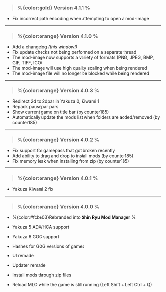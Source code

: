 ﻿> ### **%{color:gold} Version 4.1.1 %** ###
* Fix incorrect path encoding when attempting to open a mod-image
---

> ### **%{color:orange} Version 4.1.0 %** ###
* Add a changelog *(this window!)*
* Fix update checks not being performed on a separate thread
* The mod-image now supports a variety of formats (PNG, JPEG, BMP, GIF, TIFF, ICO)
* The mod-image will use high quality scaling when being rendered
* The mod-image file will no longer be blocked while being rendered
---

> ### **%{color:orange} Version 4.0.3 %** ###
* Redirect 2d to 2dpar in Yakuza 0, Kiwami 1
* Repack pausepar pars
* Show current game on title bar (by counter185)
* Automatically update the mods list when folders are added/removed (by counter185)
---

> ### **%{color:orange} Version 4.0.2 %** ###
* Fix support for gamepass that got broken recently
* Add ability to drag and drop to install mods (by counter185)
* Fix memory leak when installing from zip (by counter185)
---

> ### **%{color:orange} Version 4.0.1 %** ###
* Yakuza Kiwami 2 fix
---

> ### **%{color:orange} Version 4.0.0 %** ###
* %{color:#fcbe03}Rebranded into **Shin Ryu Mod Manager** %

* Yakuza 5 ADX/HCA support
* Yakuza 6 GOG support
* Hashes for GOG versions of games
* UI remade
* Updater remade
* Install mods through zip files
* Reload MLO while the game is still running (Left Shift + Left Ctrl + Q)